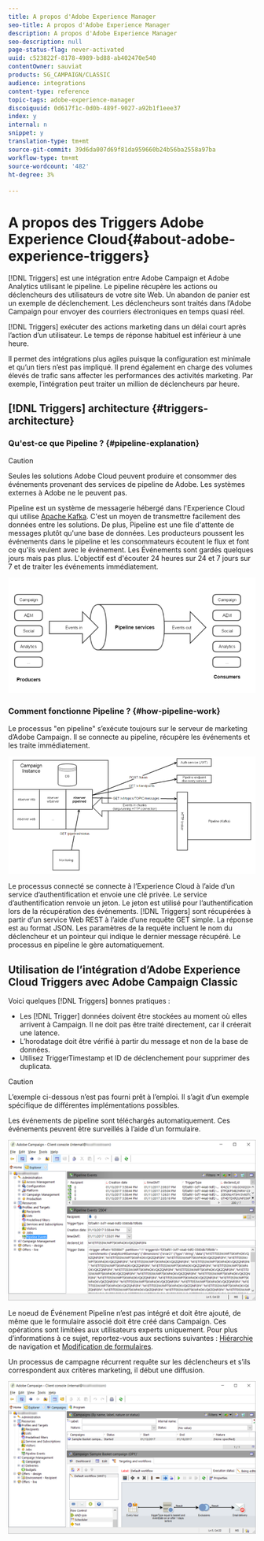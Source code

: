 ```yaml
---
title: A propos d'Adobe Experience Manager
seo-title: A propos d'Adobe Experience Manager
description: A propos d'Adobe Experience Manager
seo-description: null
page-status-flag: never-activated
uuid: c523822f-8178-4989-bd88-ab402470e540
contentOwner: sauviat
products: SG_CAMPAIGN/CLASSIC
audience: integrations
content-type: reference
topic-tags: adobe-experience-manager
discoiquuid: 0d617f1c-0d0b-489f-9027-a92b1f1eee37
index: y
internal: n
snippet: y
translation-type: tm+mt
source-git-commit: 39d6da007d69f81da959660b24b56ba2558a97ba
workflow-type: tm+mt
source-wordcount: '482'
ht-degree: 3%

---
```



# A propos des Triggers Adobe Experience Cloud{#about-adobe-experience-triggers}

[!DNL Triggers] est une intégration entre Adobe Campaign et Adobe Analytics utilisant le pipeline. Le pipeline récupère les actions ou déclencheurs des utilisateurs de votre site Web. Un abandon de panier est un exemple de déclenchement. Les déclencheurs sont traités dans l’Adobe Campaign pour envoyer des courriers électroniques en temps quasi réel.

[!DNL Triggers] exécuter des actions marketing dans un délai court après l’action d’un utilisateur. Le temps de réponse habituel est inférieur à une heure.

Il permet des intégrations plus agiles puisque la configuration est minimale et qu’un tiers n’est pas impliqué.
Il prend également en charge des volumes élevés de trafic sans affecter les performances des activités marketing. Par exemple, l’intégration peut traiter un million de déclencheurs par heure.

## [!DNL Triggers] architecture {#triggers-architecture}

### Qu&#39;est-ce que Pipeline ? {#pipeline-explanation}

>[!CAUTION]
>
>Seules les solutions Adobe Cloud peuvent produire et consommer des événements provenant des services de pipeline de Adobe. Les systèmes externes à Adobe ne le peuvent pas.

Pipeline est un système de messagerie hébergé dans l&#39;Experience Cloud qui utilise [Apache Kafka](http://kafka.apache.org/). C&#39;est un moyen de transmettre facilement des données entre les solutions. De plus, Pipeline est une file d&#39;attente de messages plutôt qu&#39;une base de données. Les producteurs poussent les événements dans le pipeline et les consommateurs écoutent le flux et font ce qu&#39;ils veulent avec le événement. Les Événements sont gardés quelques jours mais pas plus. L&#39;objectif est d&#39;écouter 24 heures sur 24 et 7 jours sur 7 et de traiter les événements immédiatement.

![](assets/triggers_1.png)

### Comment fonctionne Pipeline ? {#how-pipeline-work}

Le processus &quot;en pipeline&quot; s’exécute toujours sur le serveur de marketing d’Adobe Campaign. Il se connecte au pipeline, récupère les événements et les traite immédiatement.

![](assets/triggers_2.png)

Le processus connecté se connecte à l’Experience Cloud à l’aide d’un service d’authentification et envoie une clé privée. Le service d’authentification renvoie un jeton. Le jeton est utilisé pour l’authentification lors de la récupération des événements. [!DNL Triggers] sont récupérées à partir d’un service Web REST à l’aide d’une requête GET simple. La réponse est au format JSON. Les paramètres de la requête incluent le nom du déclencheur et un pointeur qui indique le dernier message récupéré. Le processus en pipeline le gère automatiquement.

## Utilisation de l’intégration d’Adobe Experience Cloud Triggers avec Adobe Campaign Classic

Voici quelques [!DNL Triggers] bonnes pratiques :

* Les [!DNL Trigger] données doivent être stockées au moment où elles arrivent à Campaign. Il ne doit pas être traité directement, car il créerait une latence.
* L’horodatage doit être vérifié à partir du message et non de la base de données.
* Utilisez TriggerTimestamp et ID de déclenchement pour supprimer des duplicata.

>[!CAUTION]
>
>L’exemple ci-dessous n’est pas fourni prêt à l’emploi. Il s’agit d’un exemple spécifique de différentes implémentations possibles.

Les événements de pipeline sont téléchargés automatiquement. Ces événements peuvent être surveillés à l’aide d’un formulaire.

![](assets/triggers_3.png)

Le noeud de Événement Pipeline n’est pas intégré et doit être ajouté, de même que le formulaire associé doit être créé dans Campaign. Ces opérations sont limitées aux utilisateurs experts uniquement. Pour plus d’informations à ce sujet, reportez-vous aux sections suivantes : [Hiérarchie](../../configuration/using/about-navigation-hierarchy.md) de navigation et [Modification de formulaires](../../configuration/using/editing-forms.md).

Un processus de campagne récurrent requête sur les déclencheurs et s’ils correspondent aux critères marketing, il début une diffusion.

![](assets/triggers_4.png)
